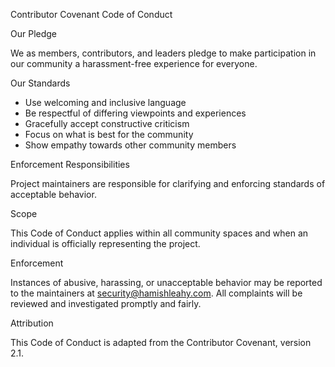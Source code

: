 Contributor Covenant Code of Conduct

Our Pledge

We as members, contributors, and leaders pledge to make participation in our community a harassment-free experience for everyone.

Our Standards

- Use welcoming and inclusive language
- Be respectful of differing viewpoints and experiences
- Gracefully accept constructive criticism
- Focus on what is best for the community
- Show empathy towards other community members

Enforcement Responsibilities

Project maintainers are responsible for clarifying and enforcing standards of acceptable behavior.

Scope

This Code of Conduct applies within all community spaces and when an individual is officially representing the project.

Enforcement

Instances of abusive, harassing, or unacceptable behavior may be reported to the maintainers at security@hamishleahy.com. All complaints will be reviewed and investigated promptly and fairly.

Attribution

This Code of Conduct is adapted from the Contributor Covenant, version 2.1.

